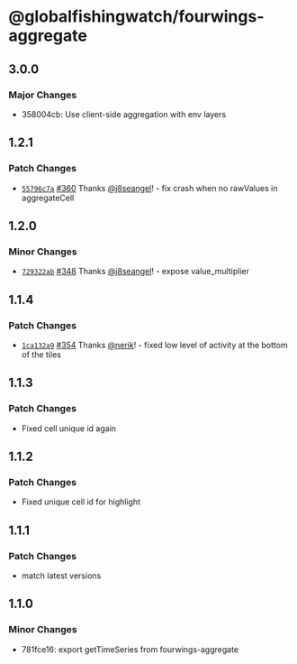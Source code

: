 # @globalfishingwatch/fourwings-aggregate

## 3.0.0

### Major Changes

- 358004cb: Use client-side aggregation with env layers

## 1.2.1

### Patch Changes

- [`55796c7a`](https://github.com/GlobalFishingWatch/frontend/commit/55796c7a0a0b9972d3b7f8631566091dd0b74809) [#360](https://github.com/GlobalFishingWatch/frontend/pull/360) Thanks [@j8seangel](https://github.com/j8seangel)! - fix crash when no rawValues in aggregateCell

## 1.2.0

### Minor Changes

- [`729322ab`](https://github.com/GlobalFishingWatch/frontend/commit/729322ab540c4ad807cb3bba1c2b344eb265ed89) [#348](https://github.com/GlobalFishingWatch/frontend/pull/348) Thanks [@j8seangel](https://github.com/j8seangel)! - expose value_multiplier

## 1.1.4

### Patch Changes

- [`1ca132a9`](https://github.com/GlobalFishingWatch/frontend/commit/1ca132a9520e2f8b3c531e30c232fe1dfba006b2) [#354](https://github.com/GlobalFishingWatch/frontend/pull/354) Thanks [@nerik](https://github.com/nerik)! - fixed low level of activity at the bottom of the tiles

## 1.1.3

### Patch Changes

- Fixed cell unique id again

## 1.1.2

### Patch Changes

- Fixed unique cell id for highlight

## 1.1.1

### Patch Changes

- match latest versions

## 1.1.0

### Minor Changes

- 781fce16: export getTimeSeries from fourwings-aggregate
